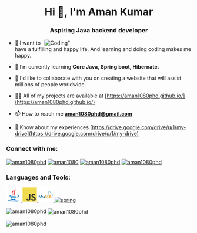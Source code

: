 <h1 align="center">Hi 👋, I'm Aman Kumar</h1>
<h3 align="center">Aspiring Java backend developer</h3>
<img align="right" alt=Coding" width="400" src="https://c.tenor.com/2uyENRmiUt0AAAAC/coding.gif">

- 👀 I want to have a fulfilling and happy life. And learning and doing coding makes me happy.

- 🌱 I’m currently learning **Core Java, Spring boot, Hibernate.**

- 💞️ I'd like to collaborate with you on creating a website that will assist millions of people worldwide.

- 👨‍💻 All of my projects are available at [https://aman1080phd.github.io/](https://aman1080phd.github.io/)

- 📫 How to reach me **aman1080phd@gmail.com**

- 📄 Know about my experiences [https://drive.google.com/drive/u/1/my-drive](https://drive.google.com/drive/u/1/my-drive)

<h3 align="left">Connect with me:</h3>
<p align="left">
<a href="https://linkedin.com/in/aman1080phd" target="blank"><img align="center" src="https://raw.githubusercontent.com/rahuldkjain/github-profile-readme-generator/master/src/images/icons/Social/linked-in-alt.svg" alt="aman1080phd" height="30" width="40" /></a>
<a href="https://www.codechef.com/users/aman1080" target="blank"><img align="center" src="https://avatars1.githubusercontent.com/u/11960354?s=460&v=4" alt="aman1080" height="30" width="40" /></a>
<a href="https://codeforces.com/profile/aman1080phd" target="blank"><img align="center" src="https://raw.githubusercontent.com/rahuldkjain/github-profile-readme-generator/master/src/images/icons/Social/codeforces.svg" alt="aman1080phd" height="30" width="40" /></a>
<a href="https://www.leetcode.com/aman1080phd" target="blank"><img align="center" src="https://raw.githubusercontent.com/rahuldkjain/github-profile-readme-generator/master/src/images/icons/Social/leet-code.svg" alt="aman1080phd" height="30" width="40" /></a>
</p>

<h3 align="left">Languages and Tools:</h3>
<p align="left"> <a href="https://www.java.com" target="_blank" rel="noreferrer"> <img src="https://raw.githubusercontent.com/devicons/devicon/master/icons/java/java-original.svg" alt="java" width="40" height="40"/> </a> <a href="https://developer.mozilla.org/en-US/docs/Web/JavaScript" target="_blank" rel="noreferrer"> <img src="https://raw.githubusercontent.com/devicons/devicon/master/icons/javascript/javascript-original.svg" alt="javascript" width="40" height="40"/> </a> <a href="https://www.mysql.com/" target="_blank" rel="noreferrer"> <img src="https://raw.githubusercontent.com/devicons/devicon/master/icons/mysql/mysql-original-wordmark.svg" alt="mysql" width="40" height="40"/> </a> <a href="https://spring.io/" target="_blank" rel="noreferrer"> <img src="https://www.vectorlogo.zone/logos/springio/springio-icon.svg" alt="spring" width="40" height="40"/> </a> </p>

<p><img align="left" src="https://github-readme-stats.vercel.app/api/top-langs?username=aman1080phd&show_icons=true&locale=en&layout=compact" alt="aman1080phd" /></p>

<p>&nbsp;<img align="center" src="https://github-readme-stats.vercel.app/api?username=aman1080phd&show_icons=true&locale=en" alt="aman1080phd" /></p>

<p><img align="center" src="https://github-readme-streak-stats.herokuapp.com/?user=aman1080phd&" alt="aman1080phd" /></p>
